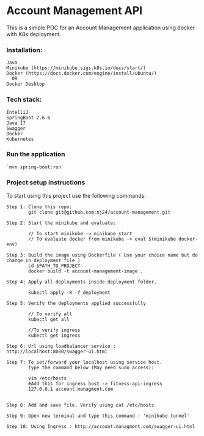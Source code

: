 # Account Management API
This is a simple POC for an Account Management application using docker with K8s deployment.

### Installation:
    Java
    Minikube (https://minikube.sigs.k8s.io/docs/start/)
    Docker (https://docs.docker.com/engine/install/ubuntu/)
      OR
    Docker Desktop


### Tech stack:
    IntelliJ
    SpringBoot 2.6.6
    Java 17
    Swagger
    Docker
    Kubernetes

### Run the application 
    `mvn spring-boot:run`

### Project setup instructions
To start using this project use the following commands:

    Step 1: Clone this repo:
            git clone git@github.com:nj24/account-management.git

    Step 2: Start the minikube and evaluate:

            // To start minikube -> minikube start
            // To evaluate docker from minikube -> eval $(minikube docker-env)

    Step 3: Build the image using Dockerfile ( Use your choice name but do change in deployment file )
            cd $PATH_TO_PROJECT
            docker build -t account-management-image .

    Step 4: Apply all deployments inside deployment folder.

            kubectl apply -R -f deployment

    Step 5: Verify the deployments applied successfully

            // To verify all
            kubectl get all 

            //To verify ingress
            kubectl get ingress 

    Step 6: Url using loadbalancer service : http://localhost:8080/swagger-ui.html

    Step 7: To set/forward your localhost using service host.
            Type the command below (May need sudo access):

            vim /etc/hosts
            #Add this for ingress host -> fitness-api-ingress
            127.0.0.1 account.managment.com


    Step 8: Add and save file. Verify using cat /etc/hosts

    Step 9: Open new terminal and type this command : 'minikube tunnel'

    Step 10: Using Ingress : http://account.managment.com/swagger-ui.html









